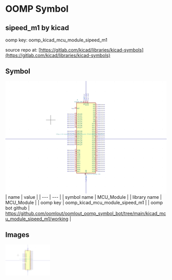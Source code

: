 # OOMP Symbol  
## sipeed_m1  by kicad  
  
oomp key: oomp_kicad_mcu_module_sipeed_m1  
  
source repo at: [https://gitlab.com/kicad/libraries/kicad-symbols](https://gitlab.com/kicad/libraries/kicad-symbols)  
## Symbol  
  
[![working.png](working_600.png)](working.png)  
| name | value | 
| --- | --- | 
| symbol name | MCU_Module | 
| library name | MCU_Module | 
| oomp key | oomp_kicad_mcu_module_sipeed_m1 | 
| oomp bot github | https://github.com/oomlout/oomlout_oomp_symbol_bot/tree/main/kicad_mcu_module_sipeed_m1/working | 
## Images  
  
[![working.png](working_140.png)](working.png)  
